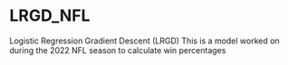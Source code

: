 # LRGD_NFL
Logistic Regression Gradient Descent (LRGD)
This is a model worked on during the 2022 NFL season to calculate win percentages
